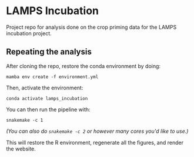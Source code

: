 # LAMPS Incubation

Project repo for analysis done on the crop priming data for the LAMPS incubation project.

## Repeating the analysis

After cloning the repo, restore the conda environment by doing:

```
mamba env create -f environment.yml
```

Then, activate the environment:

```
conda activate lamps_incubation
```

You can then run the pipeline with:

```
snakemake -c 1
```

_(You can also do `snakemake -c 2` or however many cores you'd like to use.)_

This will restore the R environment, regenerate all the figures, and render the website.
